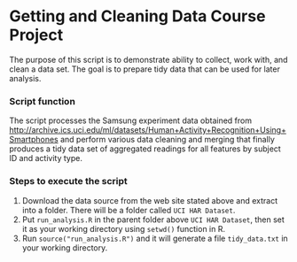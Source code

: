 # Getting and Cleaning Data Course Project

The purpose of this script is to demonstrate ability to collect, work with, and clean a data set. The goal is to prepare tidy data that can be used for later analysis.

### Script function

The script processes the Samsung experiment data obtained from http://archive.ics.uci.edu/ml/datasets/Human+Activity+Recognition+Using+Smartphones and perform various data cleaning and merging that finally produces a tidy data set of aggregated readings for all features by subject ID and activity type.

### Steps to execute the script

1. Download the data source from the web site stated above and extract into a folder. There will be a folder called ```UCI HAR Dataset```.
2. Put ```run_analysis.R``` in the parent folder above ```UCI HAR Dataset```, then set it as your working directory using ```setwd()``` function in R.
3. Run ```source("run_analysis.R")``` and it will generate a file ```tidy_data.txt``` in your working directory.


